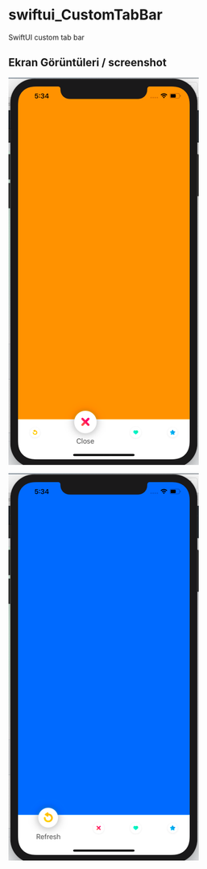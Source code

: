 # swiftui_CustomTabBar
SwiftUI custom tab bar
 
 
## Ekran Görüntüleri / screenshot

 
![tab 1](https://github.com/ismailmartini/swiftui_CustomTabBar/blob/master/swiftui_CustomTabBar/swiftui_CustomTabBar/1.png)

 

![tab2](https://github.com/ismailmartini/swiftui_CustomTabBar/blob/master/swiftui_CustomTabBar/swiftui_CustomTabBar/2.png)

